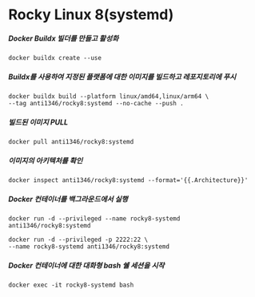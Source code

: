 # Rocky Linux 8(systemd)

#####  Docker Buildx 빌더를 만들고 활성화
```
docker buildx create --use
```
##### Buildx를 사용하여 지정된 플랫폼에 대한 이미지를 빌드하고 레포지토리에 푸시
```
docker buildx build --platform linux/amd64,linux/arm64 \
--tag anti1346/rocky8:systemd --no-cache --push .
```
##### 빌드된 이미지 PULL
```
docker pull anti1346/rocky8:systemd
```
##### 이미지의 아키텍처를 확인
```
docker inspect anti1346/rocky8:systemd --format='{{.Architecture}}'
```
##### Docker 컨테이너를 백그라운드에서 실행
```
docker run -d --privileged --name rocky8-systemd anti1346/rocky8:systemd
```
```
docker run -d --privileged -p 2222:22 \
--name rocky8-systemd anti1346/rocky8:systemd
```
##### Docker 컨테이너에 대한 대화형 bash 쉘 세션을 시작
```
docker exec -it rocky8-systemd bash
```

